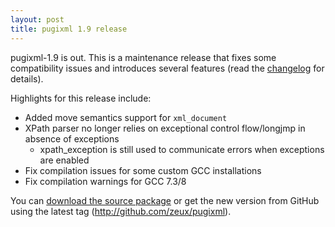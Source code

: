 ```yaml
---
layout: post
title: pugixml 1.9 release
---
```


pugixml-1.9 is out. This is a maintenance release that fixes some compatibility issues and introduces several features (read the [changelog](/docs/manual.html#v1.9) for details).

Highlights for this release include:

* Added move semantics support for `xml_document`
* XPath parser no longer relies on exceptional control flow/longjmp in absence of exceptions
	* xpath_exception is still used to communicate errors when exceptions are enabled
* Fix compilation issues for some custom GCC installations
* Fix compilation warnings for GCC 7.3/8

You can [download the source package](http://github.com/zeux/pugixml/releases/download/v1.9/pugixml-1.9.zip) or get the new version from GitHub using the latest tag (http://github.com/zeux/pugixml).
